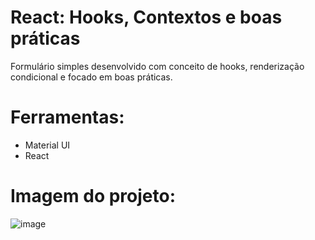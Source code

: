 # React: Hooks, Contextos e boas práticas
Formulário simples desenvolvido com conceito de hooks, renderização condicional e focado em boas práticas.

# Ferramentas:
- Material UI
- React

# Imagem do projeto:
![image](https://user-images.githubusercontent.com/37859294/148266840-47143b41-0626-48cb-a98e-8e88df2bf116.png)
